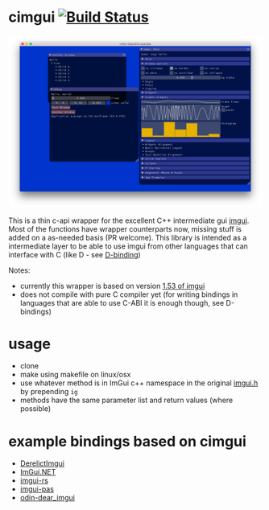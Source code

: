 # cimgui [![Build Status](https://travis-ci.org/Extrawurst/cimgui.svg)](https://travis-ci.org/Extrawurst/cimgui)

![sample](screenshot.png)

This is a thin c-api wrapper for the excellent C++ intermediate gui [imgui](https://github.com/ocornut/imgui).
Most of the functions have wrapper counterparts now, missing stuff is added on a as-needed basis (PR welcome).
This library is intended as a intermediate layer to be able to use imgui from other languages that can interface with C (like D - see [D-binding](https://github.com/Extrawurst/DerelictImgui))

Notes:
* currently this wrapper is based on version [1.53 of imgui](https://github.com/ocornut/imgui/releases/tag/v1.53)
* does not compile with pure C compiler yet (for writing bindings in languages that are able to use C-ABI it is enough though, see D-bindings)

# usage

* clone
* make using makefile on linux/osx
* use whatever method is in ImGui c++ namespace in the original [imgui.h](https://github.com/ocornut/imgui/blob/master/imgui.h) by prepending `ig`
* methods have the same parameter list and return values (where possible)

# example bindings based on cimgui

* [DerelictImgui](https://github.com/Extrawurst/DerelictImgui)
* [ImGui.NET](https://github.com/mellinoe/ImGui.NET)
* [imgui-rs](https://github.com/Gekkio/imgui-rs)
* [imgui-pas](https://github.com/dpethes/imgui-pas)
* [odin-dear_imgui](https://github.com/ThisDrunkDane/odin-dear_imgui)
